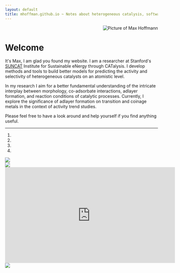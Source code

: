 ```yaml
---
layout: default
title: mhoffman.github.io ~ Notes about heterogeneous catalysis, software, and more.
---
```


<div align="right">
<image src="{{ site.url}}/images/MH_cropped_circle.png" alt="Picture of Max Hoffmann"/>
</div>

# Welcome

It's Max, I am glad you found my website. I am a researcher at Stanford's [SUNCAT](http://suncat.slac.stanford.edu/) Institute for Sustainable eNergy through CATalysis. I develop methods and tools to build better models for predicting the activity and selectivity of heterogeneous catalysts on an atomistic level. 

In my research I aim for a better fundamental understanding of the intricate interplay between morphology, co-adsorbate interactions, adlayer formation, and reaction conditions of catalytic processes. Currently, I explore the significance of adlayer formation on transition and coinage metals in the context of activity trend studies.

Please feel free to have a look around and help yourself if you find anything useful.

<hr />

<div class="carousel slide" data-ride="carousel">
<ol class="carousel-indicators">
<li data-target="#carouselExampleIndicators" data-slide-to="0" class="active"></li>
<li data-target="#carouselExampleIndicators" data-slide-to="1"></li>
<li data-target="#carouselExampleIndicators" data-slide-to="2"></li>
<li data-target="#carouselExampleIndicators" data-slide-to="3"></li>
</ol>
<div class="carousel-inner">
<div class="carousel-item active">
<a href="https://www.catalysis-hub.org/" target="_blank">
<img src="../images/catalysis-hub-org-structure.png" />
</a>
</div>
<div class="carousel-item">
<a href="https://asciinema.org/a/124484" target="_blank"><img src="https://asciinema.org/a/124484.png" /></a>
</div>
<div class="carousel-item">
<iframe width="560" height="315" src="https://www.youtube.com/embed/J8-Ion2I3eA" frameborder="0" allowfullscreen></iframe>
</div>
<div class="carousel-item">
<a href="https://expo.io/@mhoffman/nmrfmo" target="_blank"><img src="../images/screenshot-nmrfmo.png" /></a>
</div>
</div>
